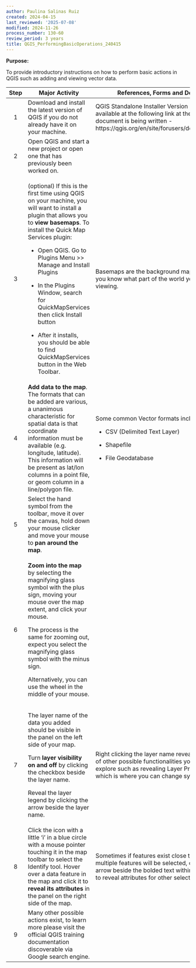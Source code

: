 ```yaml
---
author: Paulina Salinas Ruiz
created: 2024-04-15
last_reviewed: '2025-07-08'
modified: 2024-11-26
process_number: 130-60
review_period: 3 years
title: QGIS_PerformingBasicOperations_240415
---
```


**Purpose:**

To provide introductory instructions on how to perform basic actions in QGIS such as adding and viewing vector data.

<table>
<colgroup>
<col style="width: 17%" />
<col style="width: 50%" />
<col style="width: 31%" />
</colgroup>
<thead>
<tr>
<th style="text-align: center;"><strong>Step</strong></th>
<th><strong>Major Activity</strong></th>
<th><strong>References, Forms and Details</strong></th>
</tr>
</thead>
<tbody>
<tr>
<td style="text-align: center;">1</td>
<td>Download and install the latest version of QGIS if you do not already have it on your machine.</td>
<td>QGIS Standalone Installer Version 3.30 is available at the following link at the time this document is being written - https://qgis.org/en/site/forusers/download.html</td>
</tr>
<tr>
<td style="text-align: center;">2</td>
<td>Open QGIS and start a new project or open one that has previously been worked on.</td>
<td></td>
</tr>
<tr>
<td style="text-align: center;">3</td>
<td><p>(optional) If this is the first time using QGIS on your machine, you will want to install a plugin that allows you to <strong>view basemaps</strong>. To install the Quick Map Services plugin:</p>
<ul>
<li><p>Open QGIS. Go to Plugins Menu &gt;&gt; Manage and Install Plugins</p></li>
<li><p>In the Plugins Window, search for QuickMapServices then click Install button</p></li>
<li><p>After it installs, you should be able to find QuickMapServices button in the Web Toolbar.</p></li>
</ul></td>
<td>Basemaps are the background maps that let you know what part of the world you are viewing.</td>
</tr>
<tr>
<td style="text-align: center;">4</td>
<td><strong>Add data to the map</strong>. The formats that can be added are various, a unanimous characteristic for spatial data is that coordinate information must be available (e.g. longitude, latitude). This information will be present as lat/lon columns in a point file, or geom column in a line/polygon file.</td>
<td><p>Some common Vector formats include:</p>
<ul>
<li><p>CSV (Delimited Text Layer)</p></li>
<li><p>Shapefile</p></li>
<li><p>File Geodatabase</p></li>
</ul></td>
</tr>
<tr>
<td style="text-align: center;">5</td>
<td>Select the hand symbol from the toolbar, move it over the canvas, hold down your mouse clicker and move your mouse to <strong>pan around the map</strong>.</td>
<td></td>
</tr>
<tr>
<td style="text-align: center;">6</td>
<td><p><strong>Zoom into the map</strong> by selecting the magnifying glass symbol with the plus sign, moving your mouse over the map extent, and click your mouse.</p>
<p>The process is the same for zooming out, expect you select the magnifying glass symbol with the minus sign.</p>
<p>Alternatively, you can use the wheel in the middle of your mouse.</p></td>
<td></td>
</tr>
<tr>
<td style="text-align: center;">7</td>
<td><p>The layer name of the data you added should be visible in the panel on the left side of your map.</p>
<p>Turn <strong>layer visibility on and off</strong> by clicking the checkbox beside the layer name.</p>
<p>Reveal the layer legend by clicking the arrow beside the layer name.</p></td>
<td>Right clicking the layer name reveals a number of other possible functionalities you can explore such as revealing Layer Properties, which is where you can change symbology.</td>
</tr>
<tr>
<td style="text-align: center;">8</td>
<td>Click the icon with a little ‘i’ in a blue circle with a mouse pointer touching it in the map toolbar to select the Identify tool. Hover over a data feature in the map and click it to <strong>reveal its attributes</strong> in the panel on the right side of the map.</td>
<td>Sometimes if features exist close to each other, multiple features will be selected, click the arrow beside the bolded text within the panel to reveal attributes for other selected features.</td>
</tr>
<tr>
<td style="text-align: center;">9</td>
<td>Many other possible actions exist, to learn more please visit the official QGIS training documentation discoverable via Google search engine.</td>
<td></td>
</tr>
</tbody>
</table>